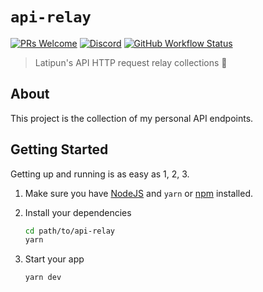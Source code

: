 # `api-relay`

[![PRs Welcome](https://img.shields.io/badge/PRs-welcome-brightgreen.svg?style=flat-square)](http://makeapullrequest.com)
[![Discord](https://img.shields.io/discord/758271814153011201?style=flat-square&logo=discord&label=chat+and+discuss)](https://discord.gg/njSj2Nq "Developers Indonesia")
[![GitHub Workflow Status](https://img.shields.io/github/workflow/status/latipun7/api-relay/CI%20-%20Test%20Build%20%E2%9A%99%F0%9F%A4%96?logo=github%20actions&style=flat-square)](https://github.com/latipun7/api-relay/actions "GitHub Actions")

> Latipun&#39;s API HTTP request relay collections 🔄

## About

This project is the collection of my personal API endpoints.

## Getting Started

Getting up and running is as easy as 1, 2, 3.

1. Make sure you have [NodeJS](https://nodejs.org/) and `yarn` or [npm](https://www.npmjs.com/) installed.
2. Install your dependencies

   ```bash
   cd path/to/api-relay
   yarn
   ```

3. Start your app

   ```bash
   yarn dev
   ```
